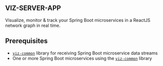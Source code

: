 ## VIZ-SERVER-APP
Visualize, monitor & track your Spring Boot microservices in a ReactJS network graph in real time.

## Prerequisites
- [`viz-common`](https://github.com/Prime1Code/viz-common) library for receiving Spring Boot microservice data streams
- One or more Spring Boot microservices using the [`viz-common`](https://github.com/Prime1Code/viz-common) library
